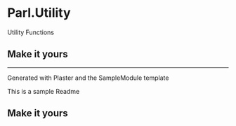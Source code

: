 # Parl.Utility

Utility Functions

## Make it yours

---
Generated with Plaster and the SampleModule template


This is a sample Readme

## Make it yours
